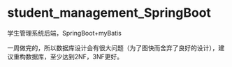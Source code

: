 # student_management_SpringBoot
学生管理系统后端，SpringBoot+myBatis

一周做完的，所以数据库设计会有很大问题（为了图快而舍弃了良好的设计），建议重构数据库，至少达到2NF，3NF更好。
